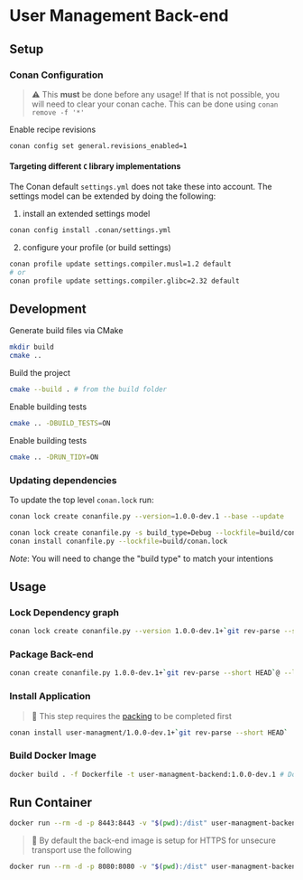 # User Management Back-end

## Setup

### Conan Configuration

> :warning: This **must** be done before any usage!
If that is not possible, you will need to clear your conan cache. This can be done using `conan remove -f '*'`

Enable recipe revisions

```sh
conan config set general.revisions_enabled=1
```

#### Targeting different `C` library implementations

The Conan default `settings.yml` does not take these into account. The settings model can be extended by doing the following:

1. install an extended settings model

```sh
conan config install .conan/settings.yml
```

2. configure your profile (or build settings)

```sh
conan profile update settings.compiler.musl=1.2 default
# or
conan profile update settings.compiler.glibc=2.32 default
```

## Development

Generate build files via CMake

```sh
mkdir build
cmake ..
```

Build the project

```sh
cmake --build . # from the build folder
```

Enable building tests

```sh
cmake .. -DBUILD_TESTS=ON
```

Enable building tests

```sh
cmake .. -DRUN_TIDY=ON
```

### Updating dependencies

To update the top level `conan.lock` run:

```sh
conan lock create conanfile.py --version=1.0.0-dev.1 --base --update
```

```sh
conan lock create conanfile.py -s build_type=Debug --lockfile=build/conan.lock
conan install conanfile.py --lockfile=build/conan.lock
```

*Note*: You will need to change the "build type" to match your intentions

## Usage

### Lock Dependency graph

```sh
conan lock create conanfile.py --version 1.0.0-dev.1+`git rev-parse --short HEAD` --lockfile=conan.lock --lockfile-out=locks/conan.lock
```

### Package Back-end

```sh
conan create conanfile.py 1.0.0-dev.1+`git rev-parse --short HEAD`@ --lockfile locks/conan.lock
```

### Install Application

> :notebook: This step requires the [packing](#package) to be completed first

```sh
conan install user-managment/1.0.0-dev.1+`git rev-parse --short HEAD`  --lockfile locks/conan.lock
```

### Build Docker Image

```sh
docker build . -f Dockerfile -t user-managment-backend:1.0.0-dev.1 # Docker does not support SemVer build information
```

## Run Container

```sh
docker run --rm -d -p 8443:8443 -v "$(pwd):/dist" user-managment-backend:1.0.0-dev.1
```

> :notebook: By default the back-end image is setup for HTTPS for unsecure transport use the following

```sh
docker run --rm -d -p 8080:8080 -v "$(pwd):/dist" user-managment-backend:1.0.0-dev.1 dist -a "0.0.0.0" -p 8080 -n 4
```

